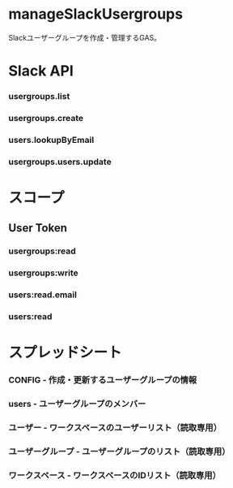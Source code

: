 # manageSlackUsergroups
 Slackユーザーグループを作成・管理するGAS。

 # Slack API
 ### usergroups.list
 ### usergroups.create
 ### users.lookupByEmail
 ### usergroups.users.update

 # スコープ
 ## User Token
 ### usergroups:read
 ### usergroups:write 
 ### users:read.email
 ### users:read

 # スプレッドシート
 ### CONFIG - 作成・更新するユーザーグループの情報
 ### users - ユーザーグループのメンバー
 ### ユーザー - ワークスペースのユーザーリスト（読取専用）
 ### ユーザーグループ - ユーザーグループのリスト（読取専用）
 ### ワークスペース - ワークスペースのIDリスト（読取専用）


